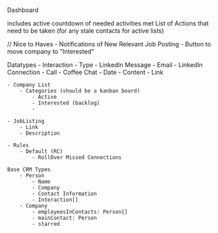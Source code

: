 Dashboard

includes active countdown of needed activities met
List of Actions that need to be taken (for any stale contacts for active lists)


// Nice to Haves
    - Notifications of New Relevant Job Posting - Button to move company to "Interested"


Datatypes
    - Interaction
        - Type
            - LinkedIn Message
            - Email
            - LinkedIn Connection
            - Call
            - Coffee Chat
        - Date
        - Content
        - Link
    
    - Company List
        - Categories (should be a kanban board)
            - Active 
            - Interested (backlog)
            -

    - JobListing
        - Link
        - Description

    - Rules
        - Default (RC)
            - RollOver Missed Connections

    Base CRM Types
        - Person
            - Name
            - Company
            - Contact Information
            - Interaction[]
        - Company
            - employeesInContacts: Person[]
            - mainContact: Person
            - starred



